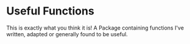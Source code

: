 # Useful Functions

This is exactly what you think it is! A Package containing functions I've 
written, adapted or generally found to be useful.

